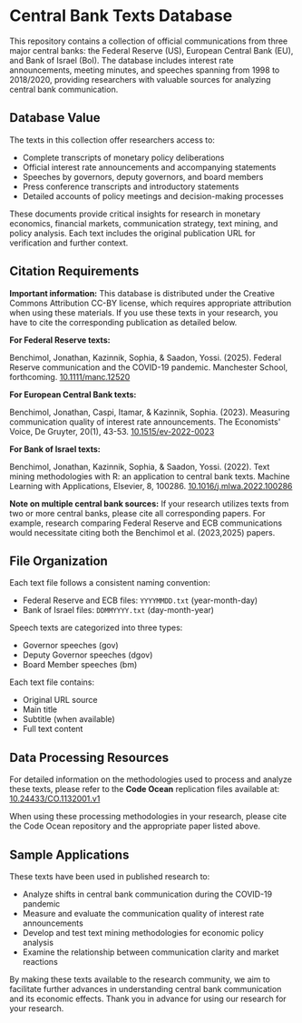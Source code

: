 # Central Bank Texts Database

This repository contains a collection of official communications from three major central banks: the Federal Reserve (US), European Central Bank (EU), and Bank of Israel (BoI). The database includes interest rate announcements, meeting minutes, and speeches spanning from 1998 to 2018/2020, providing researchers with valuable sources for analyzing central bank communication.

## Database Value

The texts in this collection offer researchers access to:

- Complete transcripts of monetary policy deliberations
- Official interest rate announcements and accompanying statements
- Speeches by governors, deputy governors, and board members
- Press conference transcripts and introductory statements
- Detailed accounts of policy meetings and decision-making processes

These documents provide critical insights for research in monetary economics, financial markets, communication strategy, text mining, and policy analysis. Each text includes the original publication URL for verification and further context.

## Citation Requirements

**Important information:** This database is distributed under the Creative Commons Attribution CC-BY license, which requires appropriate attribution when using these materials. If you use these texts in your research, you have to cite the corresponding publication as detailed below.

**For Federal Reserve texts:**

Benchimol, Jonathan, Kazinnik, Sophia, & Saadon, Yossi. (2025). Federal Reserve communication and the COVID-19 pandemic. Manchester School, forthcoming.
[10.1111/manc.12520](https://doi.org/10.1111/manc.12520)


**For European Central Bank texts:**

Benchimol, Jonathan, Caspi, Itamar, & Kazinnik, Sophia. (2023). Measuring communication quality of interest rate announcements. The Economists' Voice, De Gruyter, 20(1), 43-53.
[10.1515/ev-2022-0023](https://doi.org/10.1515/ev-2022-0023)


**For Bank of Israel texts:**

Benchimol, Jonathan, Kazinnik, Sophia, & Saadon, Yossi. (2022). Text mining methodologies with R: an application to central bank texts. Machine Learning with Applications, Elsevier, 8, 100286.
[10.1016/j.mlwa.2022.100286](https://doi.org/10.1016/j.mlwa.2022.100286)

**Note on multiple central bank sources:** If your research utilizes texts from two or more central banks, please cite all corresponding papers. For example, research comparing Federal Reserve and ECB communications would necessitate citing both the Benchimol et al. (2023,2025) papers.

## File Organization

Each text file follows a consistent naming convention:
- Federal Reserve and ECB files: `YYYYMMDD.txt` (year-month-day)
- Bank of Israel files: `DDMMYYYY.txt` (day-month-year)

Speech texts are categorized into three types:
- Governor speeches (gov)
- Deputy Governor speeches (dgov)
- Board Member speeches (bm)

Each text file contains:
- Original URL source
- Main title
- Subtitle (when available)
- Full text content

## Data Processing Resources

For detailed information on the methodologies used to process and analyze these texts, please refer to the **Code Ocean** replication files available at: [10.24433/CO.1132001.v1](https://doi.org/10.24433/CO.1132001.v1)

When using these processing methodologies in your research, please cite the Code Ocean repository and the appropriate paper listed above.

## Sample Applications

These texts have been used in published research to:
- Analyze shifts in central bank communication during the COVID-19 pandemic
- Measure and evaluate the communication quality of interest rate announcements
- Develop and test text mining methodologies for economic policy analysis
- Examine the relationship between communication clarity and market reactions

By making these texts available to the research community, we aim to facilitate further advances in understanding central bank communication and its economic effects.
Thank you in advance for using our research for your research.
